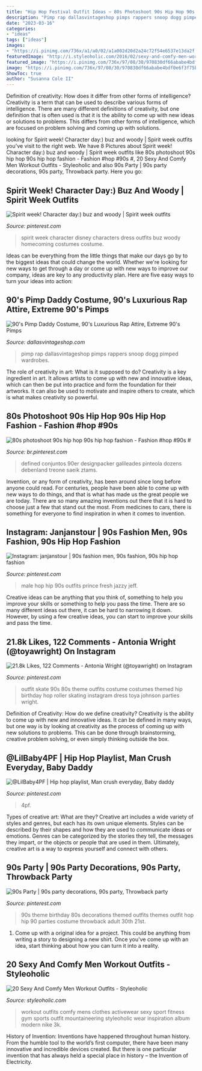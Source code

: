 ```yaml
---
title: "Hip Hop Festival Outfit Ideas ~ 80s Photoshoot 90s Hip Hop 90s Hip Hop Fashion"
description: "Pimp rap dallasvintageshop pimps rappers snoop dogg pimped wardrobes"
date: "2023-03-16"
categories:
- "ideas"
tags: ["ideas"]
images:
- "https://i.pinimg.com/736x/a1/a0/02/a1a002d20d2a24c72f54e6537e13da2f.jpg"
featuredImage: "http://i.styleoholic.com/2016/02/sexy-and-comfy-men-workout-outfits-17.jpg"
featured_image: "https://i.pinimg.com/736x/97/08/30/970830df66ababe4bdf0e6f3f75b668b.jpg"
image: "https://i.pinimg.com/736x/97/08/30/970830df66ababe4bdf0e6f3f75b668b.jpg"
ShowToc: true
author: "Susanna Cole II"
---
```



Definition of creativity: How does it differ from other forms of intelligence?
Creativity is a term that can be used to describe various forms of intelligence. There are many different definitions of creativity, but one definition that is often used is that it is the ability to come up with new ideas or solutions to problems. This differs from other forms of intelligence, which are focused on problem solving and coming up with solutions.

	

		
looking for Spirit week! Character day:) buz and woody | Spirit week outfits you've visit to the right web. We have 8 Pictures about Spirit week! Character day:) buz and woody | Spirit week outfits like 80s photoshoot 90s hip hop 90s hip hop fashion - Fashion #hop #90s #, 20 Sexy And Comfy Men Workout Outfits - Styleoholic and also 90s Party | 90s party decorations, 90s party, Throwback party. Here you go:
		
    
## Spirit Week! Character Day:) Buz And Woody | Spirit Week Outfits

<img loading=lazy src="https://i.pinimg.com/736x/87/8f/96/878f96670067f556284a1633a8ab7231.jpg" onerror="this.onerror=null;this.src='https://tse1.mm.bing.net/th?id=OIP.M6MygGUkkJMfbWrc5OaKdAHaNL&amp;pid=15.1';" alt="Spirit week! Character day:) buz and woody | Spirit week outfits">

_Source: pinterest.com_

>spirit week character disney characters dress outfits buz woody homecoming costumes costume. 

	

Ideas can be everything from the little things that make our days go by to the biggest ideas that could change the world. Whether we're looking for new ways to get through a day or come up with new ways to improve our company, ideas are key to any productivity plan. Here are five easy ways to turn your ideas into action: 

    
## 90&#039;s Pimp Daddy Costume, 90&#039;s Luxurious Rap Attire, Extreme 90&#039;s Pimps

<img loading=lazy src="http://dallasvintageshop.com/wp-content/uploads/2019/08/90s-Pimp-Daddy-2.jpg" onerror="this.onerror=null;this.src='https://tse4.mm.bing.net/th?id=OIP.c_kiK7Ly0o0dQfp5r3VsYwAAAA&amp;pid=15.1';" alt="90&#039;s Pimp Daddy Costume, 90&#039;s Luxurious Rap Attire, Extreme 90&#039;s Pimps">

_Source: dallasvintageshop.com_

>pimp rap dallasvintageshop pimps rappers snoop dogg pimped wardrobes. 

	

The role of creativity in art: What is it supposed to do?
Creativity is a key ingredient in art. It allows artists to come up with new and innovative ideas, which can then be put into practice and form the foundation for their artworks. It can also be used to motivate and inspire others to create, which is what makes creativity so powerful.

    
## 80s Photoshoot 90s Hip Hop 90s Hip Hop Fashion - Fashion #hop #90s #

<img loading=lazy src="https://i.pinimg.com/736x/bc/34/1c/bc341cb34cde9b9022b8425d1ecc57a5.jpg" onerror="this.onerror=null;this.src='https://tse2.mm.bing.net/th?id=OIP.B0c-S9zb3c8V3-YlOUfCewHaLH&amp;pid=15.1';" alt="80s photoshoot 90s hip hop 90s hip hop fashion - Fashion #hop #90s #">

_Source: br.pinterest.com_

>defined conjuntos 90er designpacker galileades pinteola dozens debenland treone saeik ztams. 

	

Invention, or any form of creativity, has been around since long before anyone could read. For centuries, people have been able to come up with new ways to do things, and that is what has made us the great people we are today. There are so many amazing inventions out there that it is hard to choose just a few that stand out the most. From medicines to cars, there is something for everyone to find inspiration in when it comes to invention.

    
## Instagram: Janjanstour | 90s Fashion Men, 90s Fashion, 90s Hip Hop Fashion

<img loading=lazy src="https://i.pinimg.com/originals/09/ec/c2/09ecc288b393c3d82c7cbe1b975fed3e.png" onerror="this.onerror=null;this.src='https://tse3.mm.bing.net/th?id=OIP.teAsCq3nZCQ7d1oVArZ4KgHaNJ&amp;pid=15.1';" alt="Instagram: janjanstour | 90s fashion men, 90s fashion, 90s hip hop fashion">

_Source: pinterest.com_

>male hop hip 90s outfits prince fresh jazzy jeff. 

	

Creative ideas can be anything that you think of, something to help you improve your skills or something to help you pass the time. There are so many different ideas out there, it can be hard to narrowing it down. However, by using a few creative ideas, you can start to improve your skills and pass the time.

    
## 21.8k Likes, 122 Comments - Antonia Wright (@toyawright) On Instagram

<img loading=lazy src="https://i.pinimg.com/736x/e5/92/45/e59245df095b0472076fa7f3c1e26568.jpg" onerror="this.onerror=null;this.src='https://tse1.mm.bing.net/th?id=OIP.mCcuIoibbfGPW4jyqkbroAHaHa&amp;pid=15.1';" alt="21.8k Likes, 122 Comments - Antonia Wright (@toyawright) on Instagram">

_Source: pinterest.com_

>outfit skate 90s 80s theme outfits costume costumes themed hip birthday hop roller skating instagram dress toya johnson parties wright. 

	

Definition of Creativity: How do we define creativity?
Creativity is the ability to come up with new and innovative ideas. It can be defined in many ways, but one way is by looking at creativity as the process of coming up with new solutions to problems. This can be done through brainstorming, creative problem solving, or even simply thinking outside the box.

    
## @LilBaby4PF | Hip Hop Playlist, Man Crush Everyday, Baby Daddy

<img loading=lazy src="https://i.pinimg.com/736x/97/08/30/970830df66ababe4bdf0e6f3f75b668b.jpg" onerror="this.onerror=null;this.src='https://tse4.mm.bing.net/th?id=OIP.RCaLMHNPo71kqxI-qDazDgHaKX&amp;pid=15.1';" alt="@LilBaby4PF | Hip hop playlist, Man crush everyday, Baby daddy">

_Source: pinterest.com_

>4pf. 

	

Types of creative art: What are they?
Creative art includes a wide variety of styles and genres, but each has its own unique elements. Styles can be described by their shapes and how they are used to communicate ideas or emotions. Genres can be categorized by the stories they tell, the messages they impart, or the objects or people that are used in them. Ultimately, creative art is a way to express yourself and connect with others.

    
## 90s Party | 90s Party Decorations, 90s Party, Throwback Party

<img loading=lazy src="https://i.pinimg.com/736x/a1/a0/02/a1a002d20d2a24c72f54e6537e13da2f.jpg" onerror="this.onerror=null;this.src='https://tse3.mm.bing.net/th?id=OIP.xsdQQyoGxFghljxIo-cQAAAAAA&amp;pid=15.1';" alt="90s Party | 90s party decorations, 90s party, Throwback party">

_Source: pinterest.com_

>90s theme birthday 80s decorations themed outfits themes outfit hop hip 90 parties costume throwback adult 30th 21st. 

	

1. Come up with a original idea for a project. This could be anything from writing a story to designing a new shirt. Once you've come up with an idea, start thinking about how you can turn it into a reality. 

    
## 20 Sexy And Comfy Men Workout Outfits - Styleoholic

<img loading=lazy src="http://i.styleoholic.com/2016/02/sexy-and-comfy-men-workout-outfits-17.jpg" onerror="this.onerror=null;this.src='https://tse1.mm.bing.net/th?id=OIP.bqCpIEQChQ6cd567qnRX5gHaM2&amp;pid=15.1';" alt="20 Sexy And Comfy Men Workout Outfits - Styleoholic">

_Source: styleoholic.com_

>workout outfits comfy mens clothes activewear sexy sport fitness gym sports outfit mountaineering styleoholic wear inspiration album modern nike 3k. 

	

History of Invention:
Inventions have happened throughout human history. From the humble tool to the world’s first computer, there have been many innovative and incredible devices created. But there is one particular invention that has always held a special place in history – the Invention of Electricity.

